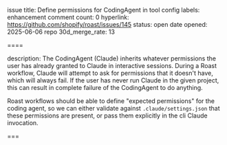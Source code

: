 issue title: Define permissions for CodingAgent in tool config
labels: enhancement
comment count: 0
hyperlink: https://github.com/shopify/roast/issues/145
status: open
date opened: 2025-06-06
repo 30d_merge_rate: 13

====

description:
The CodingAgent (Claude) inherits whatever permissions the user has already granted to Claude in interactive sessions. During a Roast workflow, Claude will attempt to ask for permissions that it doesn't have, which will always fail. If the user has never run Claude in the given project, this can result in complete failure of the CodingAgent to do anything.

Roast workflows should be able to define "expected permissions" for the coding agent, so we can either validate against `.claude/settings.json` that these permissions are present, or pass them explicitly in the cli Claude invocation.

===
